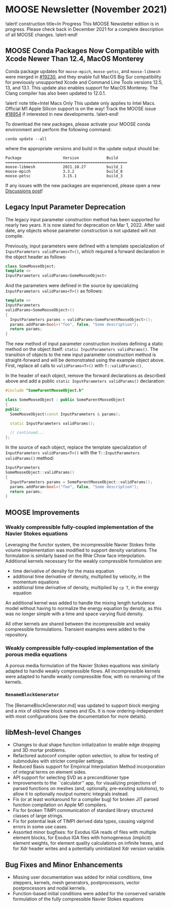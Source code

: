 # MOOSE Newsletter (November 2021)

!alert! construction title=In Progress
This MOOSE Newsletter edition is in progress. Please check back in December 2021
for a complete description of all MOOSE changes.
!alert-end!

## MOOSE Conda Packages Now Compatible with Xcode Newer Than 12.4, MacOS Monterey

Conda package updates for `moose-mpich`, `moose-petsc`, and `moose-libmesh` were
merged in [#19230](https://github.com/idaholab/moose/pull/19230), and they enable
full MacOS Big Sur compatibility for previously unsupported Xcode and Command Line
Tools versions 12.5, 13, and 13.1. This update also enables support for MacOS Monterey.
The Clang compiler has also been updated to 12.0.1.

!alert! note title=Intel Macs Only
This update only applies to Intel Macs. Official M1 Apple Silicon support is on
the way! Track the MOOSE issue [#18954](https://github.com/idaholab/moose/issues/18954)
if interested in new developments.
!alert-end!

To download the new packages, please activate your MOOSE conda environment and
perform the following command:

```
conda update --all
```

where the appropriate versions and build in the update output should be:

```
Package                  Version            Build
=====================================================
moose-libmesh            2021.10.27         build_1
moose-mpich              3.3.2              build_8
moose-petsc              3.15.1             build_3
```

If any issues with the new packages are experienced, please open a new
[Discussions post](https://github.com/idaholab/moose/discussions)!

## Legacy Input Parameter Deprecation

The legacy input parameter construction method has been supported for
nearly two years. It is now slated for deprecation on Mar 1, 2022.
After said date, any objects whose parameter construction is not
updated will not compile.

Previously, input parameters were defined with a template specialization
of `InputParameters validParams<T>()`, which required a forward declaration
in the object header as follows:

```cpp
class SomeMooseObject;
template <>
InputParameters validParams<SomeMooseObject>
```

And the parameters were defined in the source by specializing
`InputParameters validParams<T>()` as follows:

```cpp
template <>
InputParameters
validParams<SomeMooseObject>()
{
  InputParameters params = validParams<SomeParentMooseObject>();
  params.addParam<bool>("foo", false, "Some description");
  return params;
}
```

The new method of input parameter construction involves defining
a static method on the object itself: `static InputParameters validParams()`.
The transition of objects to the new input parameter construction method
is straight-forward and will be demonstrated using the example object above.
First, replace all calls to `validParams<T>()` with `T::validParams()`.

In the header of each object, remove the forward declarations as
described above and add a public `static InputParameters validParams()`
declaration:

```cpp
#include "SomeParentMooseObject.h"

class SomeMooseObject : public SomeParentMooseObject
{
public:
  SomeMooseObject(const InputParameters & params);

  static InputParameters validParams();

  // continued...
};
```

In the source of each object, replace the template specialization of
`InputParameters validParams<T>()` with the
`T::InputParameters validParams()` method:

```cpp
InputParameters
SomeMooseObject::validParams()
{
  InputParameters params = SomeParentMooseObject::validParams();
  params.addParam<bool>("foo", false, "Some description");
  return params;
}
```

## MOOSE Improvements

### Weakly compressible fully-coupled implementation of the Navier Stokes equations

Leveraging the functor system, the incompressible Navier Stokes finite volume implementation
was modified to support density variations. The formulation is similarly based on the Rhie
Chow face interpolation. Additional kernels necessary for the weakly compressible formulation are:

- time derivative of density for the mass equation
- additional time derivative of density, multiplied by velocity, in the momentum equations
- additional time derivative of density, multiplied by `cp T`, in the energy equation

An additional kernel was added to handle the mixing length turbulence model without
having to normalize the energy equation by density, as this was no longer simple with
a time and space varying fluid density.

All other kernels are shared between the incompressible and weakly compressible formulations.
Transient examples were added to the repository.

### Weakly compressible fully-coupled implementation of the porous media equations

A porous media formulation of the Navier Stokes equations was similarly adapted to handle
weakly compressible flows. All incompressible kernels were adapted to handle weakly compressible
flow, with no renaming of the kernels.

### `RenameBlockGenerator`

The [RenameBlockGenerator.md] was updated to support block merging
and a mix of old/new block names and IDs. It is now ordering-independent
with most configurations (see the documentation for more details).

## libMesh-level Changes

- Changes to dual shape function initialization to enable edge
  dropping and 3D mortar problems.
- Refactored autoconf compiler option selection, to allow for testing
  of submodules with stricter compiler settings.
- Reduced Basis support for Empirical Interpolation Method
  incorporation of integral terms on element sides.
- API support for selecting SVD as a preconditioner type
- Improvements to the ``calculator'' app, for visualizing projections
  of parsed functions on meshes (and, optionally, pre-existing
  solutions), to allow it to optionally noutput numeric integrals
  instead.
- Fix (or at least workaround for a compiler bug) for broken JIT
  parsed function compilation on Apple M1 compilers.
- Fix for broken TIMPI communication of standard library structured
  classes of large strings.
- Fix for potential leak of TIMPI derived data types, causing valgrind
  errors in some use cases.
- Assorted minor bugfixes: for Exodus IGA reads of files with multiple
  element blocks, for Exodus IGA files with homogeneous (implicit)
  element weights, for element quality calculations on infinite hexes,
  and for Xdr header writes and a potentially uninitialized Xdr
  version variable.

## Bug Fixes and Minor Enhancements

- Missing user documentation was added for initial conditions, time steppers, kernels, mesh generators,
  postprocessors, vector postprocessors and nodal kernels.
- Function-based initial conditions were added for the conserved variable formulation of
  the fully compressible Navier Stokes equations
